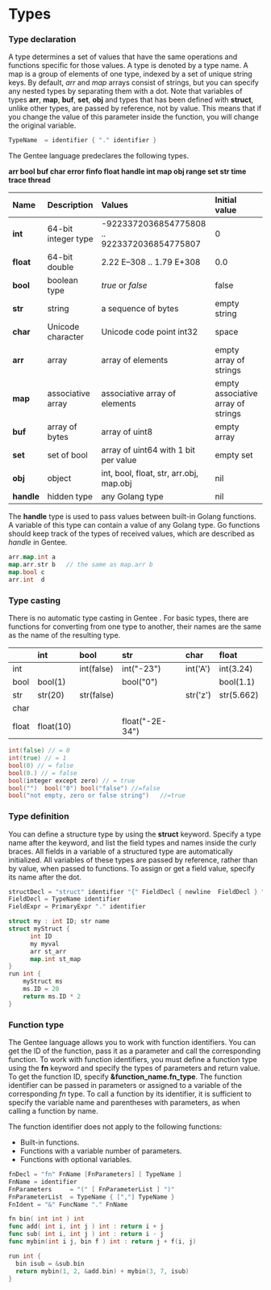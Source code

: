 # Types

### Type declaration

A type determines a set of values that have the same operations and functions specific for those values. A type is denoted by a type name. A map is a group of elements of one type, indexed by a set of unique string keys. By default, _arr_ and _map_ arrays consist of strings, but you can specify any nested types by separating them with a dot. Note that variables of types **arr**, **map**, **buf**, **set**, **obj** and types that has been defined with **struct**, unlike other types, are passed by reference, not by value. This means that if you change the value of this parameter inside the function, you will change the original variable.

```go
TypeName  = identifier { "." identifier }
```

The Gentee language predeclares the following types.

**arr bool buf char error finfo float handle int map obj range set str time trace thread**

| Name | Description | Values | Initial value |
| :--- | :--- | :--- | :--- |
| **int** | 64-bit integer type | -9223372036854775808 .. 9223372036854775807 | 0 |
| **float** | 64-bit double | 2.22 E–308 ..    1.79 E+308 | 0.0 |
| **bool** | boolean type | _true_ or _false_ | false |
| **str** | string | a sequence of bytes | empty string |
| **char** | Unicode character | Unicode code point int32 | space |
| **arr** | array | array of elements | empty array of strings |
| **map** | associative array | associative array of elements | empty associative array of strings |
| **buf** | array of bytes | array of uint8 | empty array |
| **set** | set of bool | array of uint64 with 1 bit per value | empty set |
| **obj** | object | int, bool, float, str, arr.obj, map.obj | nil |
| **handle** | hidden type | any Golang type | nil |

The **handle** type is used to pass values between built-in Golang functions. A variable of this type can contain a value of any Golang type. Go functions should keep track of the types of received values, which are described as *handle* in Gentee.

```go
arr.map.int a
map.arr.str b   // the same as map.arr b
map.bool c
arr.int  d
```

### Type casting

There is no automatic type casting in Gentee . For basic types, there are functions for converting from one type to another, their names are the same as the name of the resulting type.

|  | int | bool | str | char | float |
| :--- | :--- | :--- | :--- | :--- | :--- |
| int |  | int\(false\) | int\("-23"\) | int\('A'\) | int\(3.24\) |
| bool | bool\(1\) |  | bool\("0"\) |  | bool\(1.1\) |
| str | str\(20\) | str\(false\) |  | str\('z'\) | str\(5.662\) |
| char |  |  |  |  |  |
| float | float\(10\) |  | float\("-2E-34"\) |  |  |

```go
int(false) // = 0           
int(true) // = 1    
bool(0) // = false  
bool(0.) // = false  
bool(integer except zero) // = true    
bool("")  bool("0") bool("false") //=false
bool("not empty, zero or false string")   //=true
```

### Type definition

You can define a structure type by using the **struct** keyword. Specify a type name after the keyword, and list the field types and names inside the curly braces. All fields in a variable of a structured type are automatically initialized. All variables of these types are passed by reference, rather than by value, when passed to functions. To assign or get a field value, specify its name after the dot.

```go
structDecl = "struct" identifier "{" FieldDecl { newline  FieldDecl } "}"
FieldDecl = TypeName identifier
FieldExpr = PrimaryExpr "." identifier
```

```go
struct my : int ID; str name
struct myStruct {
      int ID
      my myval
      arr st_arr
      map.int st_map
}
run int {
    myStruct ms
    ms.ID = 20
    return ms.ID * 2
}
```

### Function type

The Gentee language allows you to work with function identifiers. You can get the ID of the function, pass it as a parameter and call the corresponding function. To work with function identifiers, you must define a function type using the **fn** keyword and specify the types of parameters and return value. To get the function ID, specify **&function\_name.fn\_type**. The function identifier can be passed in parameters or assigned to a variable of the corresponding _fn_ type. To call a function by its identifier, it is sufficient to specify the variable name and parentheses with parameters, as when calling a function by name.

The function identifier does not apply to the following functions:
* Built-in functions.
* Functions with a variable number of parameters.
* Functions with optional variables.

```go
fnDecl = "fn" FnName [FnParameters] [ TypeName ]
FnName = identifier
FnParameters     = "(" [ FnParameterList ] ")"
FnParameterList  = TypeName { [","] TypeName }
FnIdent = "&" FuncName "." FnName
```

```go
fn bin( int int ) int
func add( int i, int j ) int : return i + j
func sub( int i, int j ) int : return i - j
func mybin(int i j, bin f ) int : return j + f(i, j)

run int {
  bin isub = &sub.bin
  return mybin(1, 2, &add.bin) + mybin(3, 7, isub)
}
```

